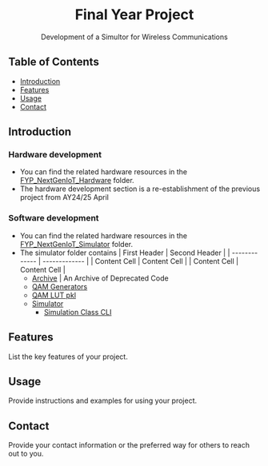<h1 align="center">Final Year Project</h1>

<p align="center">Development of a Simultor for Wireless Communications</p>

## Table of Contents

- [Introduction](#introduction)
- [Features](#features)
- [Usage](#usage)
- [Contact](#contact)

## Introduction

### Hardware development
- You can find the related hardware resources in the [FYP_NextGenIoT_Hardware](../main/FYP_NextGenIoT_Hardware) folder.
- The hardware development section is a re-establishment of the previous project from AY24/25 April

### Software development
- You can find the related hardware resources in the [FYP_NextGenIoT_Simulator](../main/FYP_NextGenIoT_Simulator) folder.
- The simulator folder contains 
| First Header  | Second Header |
| ------------- | ------------- |
| Content Cell  | Content Cell  |
| Content Cell  | Content Cell  |
    - [Archive]() | An Archive of Deprecated Code
    - [QAM Generators]()
    - [QAM LUT pkl]()
    - [Simulator]()
        - [Simulation Class CLI]()

## Features

List the key features of your project.

## Usage

Provide instructions and examples for using your project.

## Contact

Provide your contact information or the preferred way for others to reach out to you.